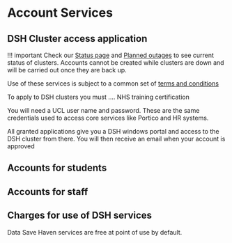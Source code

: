 # Account Services

## DSH Cluster access application

!!! important
    Check our [Status page](Status_page.md) and [Planned outages](Planned_Outages.md) to see 
    current status of clusters. Accounts cannot be created while clusters are down and will be 
    carried out once they are back up.

Use of these services is subject to a common set of [terms and conditions](Terms_and_Conditions.md)

To apply to DSH clusters you must ....
NHS training certification

You will need a UCL user name and password. These are the same credentials used
to access core services like Portico and HR systems.

All granted applications give you a DSH windows portal and access to the DSH cluster from there.
You will then receive an email when your account is approved

## Accounts for students

## Accounts for staff

## Charges for use of DSH services

Data Save Haven services are free at point of use by default.
